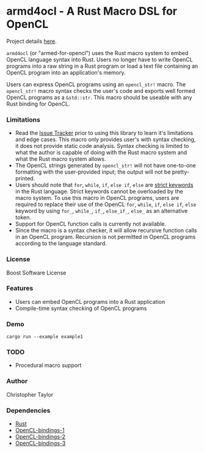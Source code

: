 <!-- Copyright (c) 2020 Christopher Taylor                                          -->
<!--                                                                                -->
<!--   Distributed under the Boost Software License, Version 1.0. (See accompanying -->
<!--   file LICENSE_1_0.txt or copy at http://www.boost.org/LICENSE_1_0.txt)        -->

# armd4ocl - A Rust Macro DSL for OpenCL

Project details [here](http://www.github.com/ct-clmsn/armd4ocl/).

`armd4ocl` (or "armed-for-opencl") uses the Rust macro system to embed
OpenCL language syntax into Rust. Users no longer have to write OpenCL
programs into a raw string in a Rust program or load a text file containing
an OpenCL program into an application's memory.

Users can express OpenCL programs using an `opencl_str!` macro. The `opencl_str!`
macro syntax checks the user's code and exports well formed OpenCL programs
as a `&std::str`. This macro should be useable with any Rust binding for
OpenCL.

### Limitations

* Read the [Issue Tracker](https://github.com/ct-clmsn/armd4ocl/issues) prior to using this library to learn
it's limitations and edge cases. This macro only provides user's with syntax
checking, it does not provide static code analysis. Syntax checking is limited
to what the author is capable of doing with the Rust macro system and what the
Rust macro system allows.
* The OpenCL strings generated by `opencl_str!` will not have one-to-one formatting
with the user-provided input; the output will not be pretty-printed.
* Users should note that `for`, `while`, `if`, `else if`, `else` are [strict keywords](https://doc.rust-lang.org/reference/keywords.html#strict-keywords) in the Rust language. Strict keywords cannot be overloaded by the macro system. To use this macro in OpenCL programs,
users are required to replace their use of the OpenCL `for`, `while`, `if`, `else if`, `else` keyword by using
`for_`, `while_`, `if_`, `else_if_`, `else_` as an alternative token.
* Support for OpenCL function calls is currently not available.
* Since the macro is a syntax checker, it will allow recursive function calls
in an OpenCL program. Recursion is not permitted in OpenCL programs according
to the language standard.

### License

Boost Software License

### Features

* Users can embed OpenCL programs into a Rust application
* Compile-time syntax checking of OpenCL programs

### Demo

`cargo run --example example1`

### TODO

* Procedural macro support

### Author

Christopher Taylor

### Dependencies

* [Rust](https://www.rust-lang.org)
* [OpenCL-bindings-1](https://crates.io/keywords/gpgpu)
* [OpenCL-bindings-2](https://crates.io/search?q=OpenCL)
* [OpenCL-bindings-3](https://crates.io/search?page=1&per_page=10&q=ocl)
